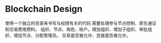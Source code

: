 # Blockchain Design

使用一个独立的目录来书写与权限有关的代码
需要处理参与节点控制、原生通证和交易费用燃料。
组织、节点、角色、账户。增加组织、增加子组织、审批组织、增加节点、分配管理员。
交易是否被允许、连接是否被允许。
